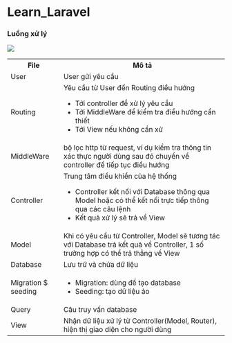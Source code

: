 # Learn_Laravel
<h3>Luồng xử lý</h3>
<img src="https://hocwebchuan.com/tutorial/laravel/images/laravel-structure.jpg">
<table>
  <tr>
    <th>File</th>
    <th>Mô tả</th>
  </tr>
  
  <tr>
    <td>User</td>
    <td>User gửi yêu cầu</td>
  </tr>
  
  <tr>
    <td>Routing</td>
    <td>Yêu cầu từ User đến Routing điều hướng<br>
      <ul>
        <li>Tới controller để xử lý yêu cầu</li>
        <li>Tới MiddleWare để kiểm tra điều hướng cần thiết</li>
        <li>Tới View nếu không cần xử </li>
      </ul>
    </td>
  </tr>
  
  <tr>
    <td>MiddleWare</td>
    <td>bộ lọc http từ request, ví dụ kiểm tra thông tin xác thực người dùng sau đó chuyển về controller để tiếp tục điều hướng</td>
  </tr>
  
  <tr>
    <td>Controller</td>
    <td>Trung tâm điều khiển của hệ thống
    <ul>
      <li>Controller kết nối với Database thông qua Model hoặc có thể kết nối trực tiếp thông qua các câu lệnh </li>
      <li>Kết quả xử lý sẽ trả về View</li>
    </ul>
    </td>
  </tr>
  
  <tr>
    <td>Model</td>
    <td>Khi có yêu cầu từ Controller, Model sẽ tương tác với Database trả kết quả về Controller, 1 số trường hợp có thể trả thẳng về View </td>
  </tr>
  
  <tr>
    <td>Database</td>
    <td>Lưu trữ và chứa dữ liệu</td>
  </tr>
  
  <tr>
    <td>Migration $ seeding </td>
    <td>
      <ul>
        <li>Migration: dùng để tạo database</li>
        <li>Seeding: tạo dữ liệu ảo </li>
      </ul>
    </td>
  </tr>
  
  <tr>
    <td>Query</td>
    <td>Câu truy vấn database</td>
  </tr>
  
  <tr>
    <td>View</td>
    <td>Nhận dữ liệu xử lý từ Controller(Model, Router), hiện thị giao diện cho người dùng </td>
  </tr>
</table>
